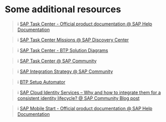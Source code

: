 # Some additional resources

> ℹ [SAP Task Center - Official product documentation @ SAP Help Documentation](https://help.sap.com/docs/TASK_CENTER)

> ℹ [SAP Task Center Missions @ SAP Discovery Center](https://discovery-center.cloud.sap/serviceCatalog/sap-task-center?region=all&tab=mission)

> ℹ [SAP Task Center - BTP Solution Diagrams ](https://github.com/SAP-samples/btp-task-center-integration/tree/main/docs/btp_solution_diagrams)

> ℹ [SAP Task Center @ SAP Community](https://community.sap.com/topics/task-center)

> ℹ [SAP Integration Strategy @ SAP Community](https://community.sap.com/topics/integration-strategy)

> ℹ [BTP Setup Automator](https://github.com/SAP-samples/btp-setup-automator)

> ℹ [SAP Cloud Identity Services – Why and how to integrate them for a consistent identity lifecycle? @ SAP Community Blog post](https://blogs.sap.com/2022/11/02/sap-cloud-identity-services-why-and-how-to-integrate-them-for-a-consistent-identity-lifecy)

> ℹ [SAP Mobile Start - Official product documentation @ SAP Help Documentation ](https://help.sap.com/docs/SAP_MOBILE_START)

